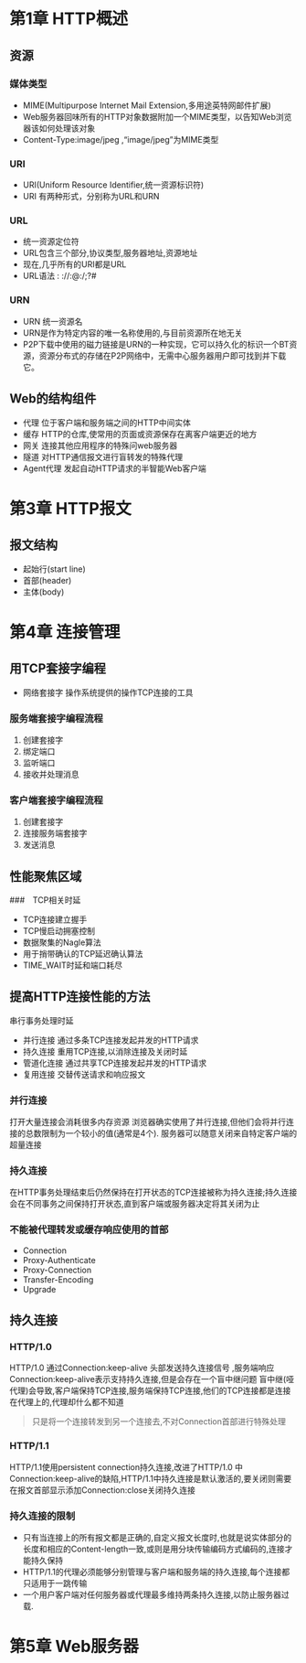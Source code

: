 # 第1章 HTTP概述
## 资源
### 媒体类型
* MIME(Multipurpose Internet Mail Extension,多用途英特网邮件扩展)
* Web服务器回味所有的HTTP对象数据附加一个MIME类型，以告知Web浏览器该如何处理该对象
* Content-Type:image/jpeg ,“image/jpeg”为MIME类型

### URI
* URI(Uniform Resource Identifier,统一资源标识符)
* URI 有两种形式，分别称为URL和URN

### URL
* 统一资源定位符
* URL包含三个部分,协议类型,服务器地址,资源地址
* 现在,几乎所有的URI都是URL
* URL语法 : <scheme>://<user>:<password>@<host>:<port>/<path>;<params>?<query>#<frag>

### URN
* URN 统一资源名
* URN是作为特定内容的唯一名称使用的,与目前资源所在地无关
* P2P下载中使用的磁力链接是URN的一种实现，它可以持久化的标识一个BT资源，资源分布式的存储在P2P网络中，无需中心服务器用户即可找到并下载它。

## Web的结构组件
* 代理 位于客户端和服务端之间的HTTP中间实体
* 缓存 HTTP的仓库,使常用的页面或资源保存在离客户端更近的地方
* 网关 连接其他应用程序的特殊问web服务器
* 隧道 对HTTP通信报文进行盲转发的特殊代理
* Agent代理 发起自动HTTP请求的半智能Web客户端

# 第3章 HTTP报文
## 报文结构
* 起始行(start line)
* 首部(header)
* 主体(body)

# 第4章 连接管理

## 用TCP套接字编程
* 网络套接字 操作系统提供的操作TCP连接的工具

### 服务端套接字编程流程
1. 创建套接字
2. 绑定端口
3. 监听端口
4. 接收并处理消息

### 客户端套接字编程流程
1. 创建套接字
2. 连接服务端套接字
3. 发送消息

## 性能聚焦区域
###　TCP相关时延
* TCP连接建立握手
* TCP慢启动拥塞控制
* 数据聚集的Nagle算法
* 用于捎带确认的TCP延迟确认算法
* TIME_WAIT时延和端口耗尽


## 提高HTTP连接性能的方法
串行事务处理时延
* 并行连接 通过多条TCP连接发起并发的HTTP请求
* 持久连接 重用TCP连接,以消除连接及关闭时延
* 管道化连接 通过共享TCP连接发起并发的HTTP请求
* 复用连接 交替传送请求和响应报文


### 并行连接
打开大量连接会消耗很多内存资源
浏览器确实使用了并行连接,但他们会将并行连接的总数限制为一个较小的值(通常是4个). 服务器可以随意关闭来自特定客户端的超量连接
### 持久连接
在HTTP事务处理结束后仍然保持在打开状态的TCP连接被称为持久连接;持久连接会在不同事务之间保持打开状态,直到客户端或服务器决定将其关闭为止

### 不能被代理转发或缓存响应使用的首部
* Connection
* Proxy-Authenticate
* Proxy-Connection
* Transfer-Encoding
* Upgrade


## 持久连接
### HTTP/1.0
HTTP/1.0 通过Connection:keep-alive 头部发送持久连接信号 ,服务端响应Connection:keep-alive表示支持持久连接,但是会存在一个盲中继问题
盲中继(哑代理)会导致,客户端保持TCP连接,服务端保持TCP连接,他们的TCP连接都是连接在代理上的,代理却什么都不知道
> 只是将一个连接转发到另一个连接去,不对Connection首部进行特殊处理
### HTTP/1.1
HTTP/1.1使用persistent connection持久连接,改进了HTTP/1.0 中Connection:keep-alive的缺陷,HTTP/1.1中持久连接是默认激活的,要关闭则需要在报文首部显示添加Connection:close关闭持久连接

### 持久连接的限制
* 只有当连接上的所有报文都是正确的,自定义报文长度时,也就是说实体部分的长度和相应的Content-length一致,或则是用分块传输编码方式编码的,连接才能持久保持
* HTTP/1.1的代理必须能够分别管理与客户端和服务端的持久连接,每个连接都只适用于一跳传输
* 一个用户客户端对任何服务器或代理最多维持两条持久连接,以防止服务器过载.


# 第5章 Web服务器